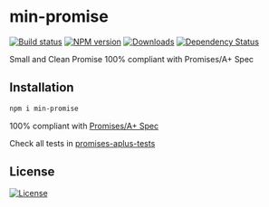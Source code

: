 min-promise
===

[![Build status][travis-image]][travis-url]
[![NPM version][npm-image]][npm-url]
[![Downloads][downloads-image]][downloads-url]
[![Dependency Status][david-image]][david-url]

[npm-image]: https://img.shields.io/npm/v/min-promise.svg?style=flat-square
[npm-url]: https://npmjs.org/package/min-promise
[downloads-image]: http://img.shields.io/npm/dm/min-promise.svg?style=flat-square
[downloads-url]: https://npmjs.org/package/min-promise
[david-image]: http://img.shields.io/david/chunpu/min-promise.svg?style=flat-square
[david-url]: https://david-dm.org/chunpu/min-promise


Small and Clean Promise 100% compliant with Promises/A+ Spec

Installation
---

```sh
npm i min-promise
```

100% compliant with [Promises/A+ Spec](https://promisesaplus.com/)

Check all tests in [promises-aplus-tests](https://github.com/promises-aplus/promises-tests)

License
---

[![License][license-image]][license-url]

[travis-image]: https://img.shields.io/travis/chunpu/min-promise.svg?style=flat-square
[travis-url]: https://travis-ci.org/chunpu/min-promise
[license-image]: http://img.shields.io/npm/l/min-promise.svg?style=flat-square
[license-url]: #
